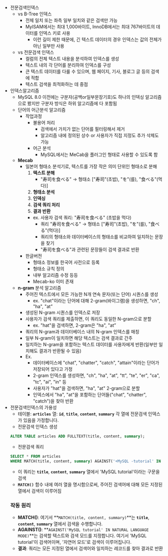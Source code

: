 - 전문검색인덱스
  - vs B-Tree 인덱스
    - 전체 일치 또는 좌측 일부 일치와 같은 검색만 가능
    - MyISAM에서는 최대 1,000바이트, InnoDB에서는 최대 767바이트의 데이터를 인덱스 키로 사용
      - 이런 길이 제한 때문에, 긴 텍스트 데이터의 경우 인덱스는 값의 전체가 아닌 일부만 사용
  - vs 전문검색 인덱스
    - 컬럼의 전체 텍스트 내용을 분석하여 인덱스를 생성
    - 텍스트 내의 각 단어를 분리하여 인덱스를 구성
    - 큰 텍스트 데이터를 다룰 수 있으며, 웹 페이지, 기사, 블로그 글 등의 검색에 적합
    - 텍스트 검색을 최적화하는 데 중점
- 인덱스알고리즘
  - MySQL 8.0 이전에는 구분자(공백or일부문장기호)도 하나의 인덱싱 알고리즘으로 봤지만 구분자 방식은 하위 알고리즘에 다 포함됨
  - 단어의 어근분석 알고리즘
    - 작업과정
      - 불용어 처리
        - 검색에서 가치가 없는 단어를 필터링해서 제거
        - 알고리즘 내에 정의된 상수 or 사용자가 직접 지정도 추가 삭제도 가능
      - 어근 분석
        - MySQL에서는 MeCab을 플러그인 형태로 사용할 수 있도록 함
  - **Mecab**
    - 일본어 형태소 분석기로, 텍스트를 가장 작은 의미 단위인 형태소로 분해
      1. **텍스트 분해**
         - "寿司を食べる" → 형태소 ["寿司"(초밥), "を"(를), "食べる"(먹다)]
      2. **형태소 분석**
      3. **인덱싱**
      4. **검색 쿼리 처리**
      5. **결과 반환**
      - ex. 사용자 검색 쿼리: "寿司を食べる" (초밥을 먹다)
        - 쿼리 "寿司を食べる" → 형태소 ["寿司"(초밥), "を"(를), "食べる"(먹다)]
        - 쿼리의 형태소와 데이터베이스의 형태소를 비교하여 일치하는 문장을 찾기
        - "寿司を食べる"과 관련된 문장들이 검색 결과로 반환
    - 한글버전
      - 형태소 정보를 한국어 사전으로 등록
      - 형태소 규칙 정의
      - 내부 알고리즘 수정 등등
      - Mecab-ko 이미 존재
  - **n-gram** 분석 알고리즘
    - 주어진 텍스트에서 모든 가능한 N개 연속 문자(또는 단어) 시퀀스를 생성
      - ex. "chat"이라는 단어에 대해 2-gram(바이그램)을 생성하면, "ch", "ha", "at”
    - 생성된 N-gram 시퀀스를 인덱스로 저장
    - 사용자가 검색 쿼리를 제출하면, 이 쿼리도 동일한 N-gram으로 분할
      - ex. "hat"을 검색하면, 2-gram은 "ha", "at”
    - 쿼리의 N-gram과 데이터베이스 내의 N-gram 인덱스를 매칭
    - 일부 N-gram이 일치하면 해당 텍스트는 검색 결과로 간주
    - 일치하는 N-gram을 포함하는 텍스트 데이터를 사용자에게 반환(일부만 일치해도 결과가 반환될 수 있음)
    - Ex.
      - 데이터베이스에 "chat", "chatter", "catch", "attain"이라는 단어가 저장되어 있다고 가정
      - 2-gram 인덱스를 생성하면, "ch", "ha", "at", "tt", "te", "er", "ca", "tc", "ai", "in" 등
      - 사용자가 "hat"을 검색하면, "ha", "at" 2-gram으로 분할
      - 인덱스에서 "ha", "at"을 포함하는 단어들("chat", "chatter", "catch")을 찾아 반환
- 전문검색인덱스의 가용성
  - 테이블: **`articles`**
    열: **`id`**, **`title`**, **`content`**, **`summary`**
    각 열에 전문검색 인덱스가 있음을 가정합니다.
  - 전문검색 인덱스 생성
  ```sql
  ALTER TABLE articles ADD FULLTEXT(title, content, summary);
  ```
  - 전문검색 쿼리
  ```sql
  SELECT * FROM articles
  WHERE MATCH(title, content, summary) AGAINST('+MySQL -tutorial' IN BOOLEAN MODE);
  ```
  - 이 쿼리는 **`title`**, **`content`**, **`summary`** 열에서 'MySQL tutorial'이라는 구문을 검색
  - **`MATCH()`** 함수 내에 여러 열을 명시함으로써, 주어진 검색어에 대해 모든 지정된 열에서 검색이 이루어짐
  ### **작동 원리**
  - **MATCH()**: 여기서 **`MATCH(title, content, summary)`**는 **`title`**, **`content`**, **`summary`** 열에서 검색을 수행합니다.
  - **AGAINST()**: **`AGAINST('MySQL tutorial' IN NATURAL LANGUAGE MODE)`**는 검색할 텍스트와 검색 모드를 지정합니다. 여기서 'MySQL tutorial'이 검색어이며, '자연어 모드'로 검색이 이루어집니다.
  - **결과**: 쿼리는 모든 지정된 열에서 검색어와 일치하는 레코드를 찾아 결과로 반환
